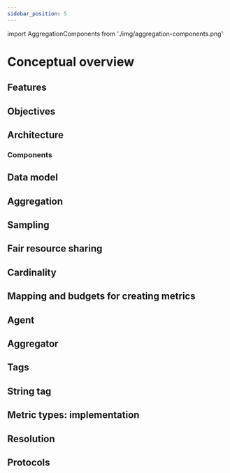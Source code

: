 ```yaml
---
sidebar_position: 5
---
```


import AggregationComponents from './img/aggregation-components.png'

# Conceptual overview

## Features

## Objectives

## Architecture

### Components

## Data model

## Aggregation

## Sampling

## Fair resource sharing

## Cardinality

## Mapping and budgets for creating metrics

## Agent

## Aggregator

## Tags

## String tag

## Metric types: implementation

## Resolution

## Protocols

